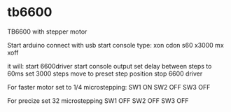 # tb6600
TB6600 with stepper motor


Start arduino
connect with usb
start console
type:
xon
cdon
s60
x3000
mx
xoff



it will:
start 6600driver
start console output
set delay between steps to 60ms
set 3000 steps
move to preset step position
stop 6600 driver

For faster motor set to 1/4 microstepping: 
SW1 ON
SW2 OFF
SW3 OFF

For precize set 32 microstepping
SW1 OFF
SW2 OFF
SW3 OFF
